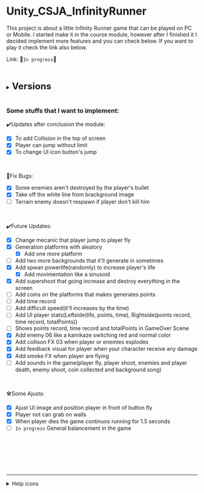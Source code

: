 # Unity_CSJA_InfinityRunner

This project is about a little Infinity Runner game that can be played on PC or Mobile. I started make it in the course module, however after I finished it I decided implement more features and you can check below. If you want to play it check the link also below.

Link: 🚧`In progress`🚧

<br>
<br>

<details>
    <summary><strong><font size = "5">Versions</font></strong></summary>

    1️⃣v1.5.0
    ✔️Add supershoot that going increase and destroy everything in the screen


    1️⃣v1.4.0
    ✔️Platform being randomly generated
    ✔️One more platform added


    1️⃣v1.3.0
    ♻️Readme refactored
    ✔️Add feedback visual for player when your character receive any damage
    ✔️Add smoke FX when player are flying
    ✔️Add enemy 06 like a kamikaze switching red and normal color
    ✔️Add spwan powerlife(randomly) to increase player's life
        ✔️Add movimentation like a sinusoid


    1️⃣v1.2.0
    ✔️Add collison FX 03 when player or enemies explodes
    🚧Add enemy 06 like a kamikaze switching red and normal color
    🚧Add feedback visual for player when your character receive any damage

    🛠️When player dies the game continuos running for 1.5 seconds
    🚧General balancement in the game


    1️⃣v1.1.1
    🐛Readme Fixed


    1️⃣v1.1.0
    ✔️Change mecanic that player jump to player fly
    🚧Add enemy 06 like a kamikaze switching red and normal color

    🐛Some enemies aren't destroyed by the player's bullet
    🐛Take off the white line from brackground image

    🛠️Ajust UI image and position player in front of button fly
    🛠️Player not can grab on walls
    🚧General balancement in the game


    1️⃣v1.0.0
    ✔️Collision added in the top of screen
    ✔️Player can jump without limit
    ✔️UI icon button's jump changed


    0️⃣v0.0.0
    ✔️Repository created

</details>

<br>

### Some stuffs that I want to implement:

✔️Updates after conclusion the module:

- [x] To add Collision in the top of screen
- [x] Player can jump without limit
- [x] To change UI icon button's jump

<br>

🐛Fix Bugs:<br>

- [x] Some enemies aren't destroyed by the player's bullet
- [x] Take off the white line from brackground image
- [ ] Terrain enemy doesn't respawn if player don't kill him

<br>

✔️Future Updates:<br>

- [x] Change mecanic that player jump to player fly
- [x] Generation platforms with aleatory
  - [x] Add one more platform
- [ ] Add two more backgrounds that it'll generate in sometimes
- [x] Add spwan powerlife(randomly) to increase player's life
  - [x] Add movimentation like a sinusoid
- [x] Add supershoot that going increase and destroy everything in the screen
- [ ] Add coins on the platforms that makes generates points
- [ ] Add time record
- [ ] Add difficult speed(it'll increases by the time)
- [ ] Add UI player stats(Leftside(life, points, time), Rightside(points record, time record, totalPoints))
- [ ] Shows points record, time record and totalPoints in GameOver Scene
- [x] Add enemy 06 like a kamikaze switching red and normal color
- [x] Add collison FX 03 when player or enemies explodes
- [x] Add feedback visual for player when your character receive any damage
- [x] Add smoke FX when player are flying
- [ ] Add sounds in the game(player fly, player shoot, enemies and player death, enemy shoot, coin collected and background song)

<br>

🛠️Some Ajusts:<br>

- [x] Ajust UI image and position player in front of button fly
- [x] Player not can grab on walls
- [x] When player dies the game continuos running for 1.5 seconds
- [ ] `In progress` General balancement in the game

<br><br><br><br><br>

---

<details>
<summary>Help icons</summary>
⚙️✔️🐛🛠️🚧♻️
</details>
